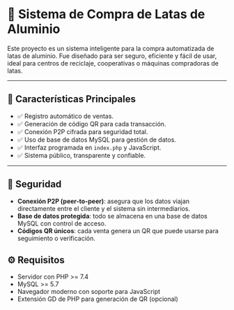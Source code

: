 # 🥫 Sistema de Compra de Latas de Aluminio

Este proyecto es un sistema inteligente para la compra automatizada de latas de aluminio. Fue diseñado para ser seguro, eficiente y fácil de usar, ideal para centros de reciclaje, cooperativas o máquinas compradoras de latas.

-------------------------------------------------------------------------------------------------------------------------------------------------------------------------

## 🚀 Características Principales

- ✅ Registro automático de ventas.
- ✅ Generación de código QR para cada transacción.
- ✅ Conexión P2P cifrada para seguridad total.
- ✅ Uso de base de datos MySQL para gestión de datos.
- ✅ Interfaz programada en `index.php` y JavaScript.
- ✅ Sistema público, transparente y confiable.

---

## 🔐 Seguridad

- **Conexión P2P (peer-to-peer)**: asegura que los datos viajan directamente entre el cliente y el sistema sin intermediarios.
- **Base de datos protegida**: todo se almacena en una base de datos MySQL con control de acceso.
- **Códigos QR únicos**: cada venta genera un QR que puede usarse para seguimiento o verificación.

## ⚙️ Requisitos

- Servidor con PHP >= 7.4
- MySQL >= 5.7
- Navegador moderno con soporte para JavaScript
- Extensión GD de PHP para generación de QR (opcional)


